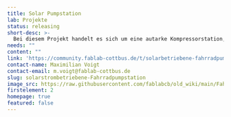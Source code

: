 ```yaml
---
title: Solar Pumpstation
lab: Projekte
status: releasing
short-desc: >-
  Bei diesem Projekt handelt es sich um eine autarke Kompressorstation, die sich durch ein Solarpanel selbst mit Strom versorgt. Die Fahrradpumpstation ist das erste Projekt des Fablabs Cottbus und wurde durch den Ideenwettbewerb der BTU Cottbus gefördert.
needs: ""
content: ""
link: 'https://community.fablab-cottbus.de/t/solarbetriebene-fahrradpumpstation/47'
contact-name: Maximilian Voigt
contact-email: m.voigt@fablab-cottbus.de
slug: solarstrombetriebene-Fahrradpumpstation
image_src: https://raw.githubusercontent.com/fablabcb/old_wiki/main/Fahrradpumpstation_Standort.JPG
firstelement: 2
homepage: true
featured: false
---
```

